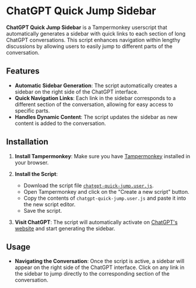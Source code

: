 # ChatGPT Quick Jump Sidebar

**ChatGPT Quick Jump Sidebar** is a Tampermonkey userscript that automatically generates a sidebar with quick links to each section of long ChatGPT conversations. This script enhances navigation within lengthy discussions by allowing users to easily jump to different parts of the conversation.

## Features

- **Automatic Sidebar Generation**: The script automatically creates a sidebar on the right side of the ChatGPT interface.
- **Quick Navigation Links**: Each link in the sidebar corresponds to a different section of the conversation, allowing for easy access to specific parts.
- **Handles Dynamic Content**: The script updates the sidebar as new content is added to the conversation.

## Installation

1. **Install Tampermonkey**: Make sure you have [Tampermonkey](https://www.tampermonkey.net/) installed in your browser.

2. **Install the Script**:
   - Download the script file [`chatgpt-quick-jump.user.js`](./chatgpt-quick-jump.user.js).
   - Open Tampermonkey and click on the "Create a new script" button.
   - Copy the contents of `chatgpt-quick-jump.user.js` and paste it into the new script editor.
   - Save the script.

3. **Visit ChatGPT**: The script will automatically activate on [ChatGPT's website](https://chatgpt.com) and start generating the sidebar.

## Usage

- **Navigating the Conversation**: Once the script is active, a sidebar will appear on the right side of the ChatGPT interface. Click on any link in the sidebar to jump directly to the corresponding section of the conversation.


